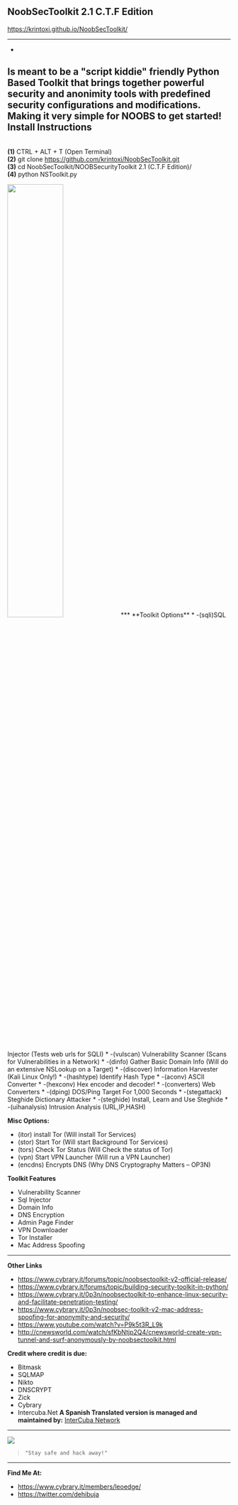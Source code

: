 
# <h2>NoobSecToolkit 2.1 C.T.F Edition</h2>
https://krintoxi.github.io/NoobSecToolkit/
***
-
Is meant to be a "script kiddie" friendly Python Based Toolkit that brings together powerful security and anonimity tools with predefined security configurations and modifications. Making it very simple for NOOBS to get started!
<b>Install Instructions</b>
-
<br><b>(1)</b> CTRL + ALT + T (Open Terminal)
<br><b>(2)</b> git clone https://github.com/krintoxi/NoobSecToolkit.git
<br><b>(3)</b> cd NoobSecToolkit/NOOBSecurityToolkit 2.1 (C.T.F Edition)/
<br><b>(4)</b> python NSToolkit.py
</p>
<img src="https://cloud.githubusercontent.com/assets/15209566/10800473/5530287e-7d88-11e5-9ace-d8c96972939b.png" width="50%"></img> 
***
**Toolkit Options**
* -(sqli)SQL Injector (Tests web urls for SQLI)
* -(vulscan) Vulnerability Scanner (Scans for Vulnerabilities in a Network)
* -(dinfo) Gather Basic Domain Info (Will do an extensive NSLookup on a Target)
* -(discover) Information Harvester (Kali Linux Only!)
* -(hashtype) Identify Hash Type
* -(aconv) ASCII Converter
* -(hexconv) Hex encoder and decoder!
* -(converters) Web Converters
* -(dping) DOS/Ping Target For 1,000 Seconds
* -(stegattack) Steghide Dictionary Attacker
* -(steghide) Install, Learn and Use Steghide
* -(uihanalysis) Intrusion Analysis (URL,IP,HASH)

**Misc Options:**
* (itor) install Tor (Will install Tor Services)
* (stor) Start Tor (Will start Background Tor Services)
* (tors) Check Tor Status (Will Check the status of Tor)
* (vpn) Start VPN Launcher (Will run a VPN Launcher)
* (encdns) Encrypts DNS (Why DNS Cryptography Matters – OP3N)

**Toolkit Features**
* Vulnerability Scanner
* Sql Injector
* Domain Info
* DNS Encryption
* Admin Page Finder
* VPN Downloader
* Tor Installer 
* Mac Address Spoofing

***

**Other Links**
* https://www.cybrary.it/forums/topic/noobsectoolkit-v2-official-release/
* https://www.cybrary.it/forums/topic/building-security-toolkit-in-python/
* https://www.cybrary.it/0p3n/noobsectoolkit-to-enhance-linux-security-and-facilitate-penetration-testing/
* https://www.cybrary.it/0p3n/noobsec-toolkit-v2-mac-address-spoofing-for-anonymity-and-security/
* https://www.youtube.com/watch?v=P9k5t3R_L9k
* http://cnewsworld.com/watch/sfKbNtjp2Q4/cnewsworld-create-vpn-tunnel-and-surf-anonymously-by-noobsectoolkit.html

**Credit where credit is due:**
* Bitmask
* SQLMAP
* Nikto
* DNSCRYPT
* Zick
* Cybrary
* Intercuba.Net 
**A Spanish Translated version is managed and maintained by:**
[InterCuba Network](https://www.intercuba.net/index.php)

***

<img src="https://avatars0.githubusercontent.com/u/15209566?v=3&s=460"></img>
> `"Stay safe and hack away!"`
***

**Find Me At:**
* https://www.cybrary.it/members/leoedge/
* https://twitter.com/dehibuja
